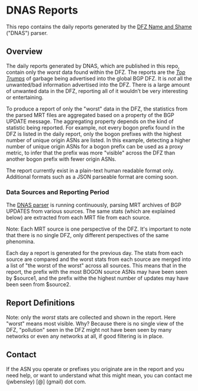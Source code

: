 # DNAS Reports

This repo contains the daily reports generated by the [DFZ Name and Shame](https://github.com/jwbensley/dfz_name_and_shame/) ("DNAS") parser.

## Overview

The daily reports generated by DNAS, which are published in this repo, contain only the *worst* data found within the DFZ. The reports are the *[Top Trumps](https://en.wikipedia.org/wiki/Top_Trumps)* of garbage being advertised into the global BGP DFZ. It is *not* all the unwanted/bad information advertised into the DFZ. There is a large amount of unwanted data in the DFZ, reporting all of it wouldn’t be very interesting or entertaining.

To produce a report of only the "worst" data in the DFZ, the statistics from the parsed MRT files are aggregated based on a property of the BGP UPDATE message. The aggregating property depends on the kind of statistic being reported. For example, not every bogon prefix found in the DFZ is listed in the daily report, only the bogon prefixes with the highest number of unique origin ASNs are listed. In this example, detecting a higher number of unique origin ASNs for a bogon prefix can be used as a proxy metric, to infer that the prefix was more "visible" across the DFZ than another bogon prefix with fewer origin ASNs.

The report currently exist in a plain-text human readable format only. Additional formats such as a JSON parseable format are coming soon.

### Data Sources and Reporting Period

The [DNAS parser](https://github.com/jwbensley/dfz_name_and_shame/) is running continuously, parsing MRT archives of BGP UPDATES from various sources. The same stats (which are explained below) are extracted from each MRT file from each source.

Note: Each MRT source is one perspective of the DFZ. It's important to note that there is no single DFZ, only different perspectives of the same phenomina.

Each day a report is generated for the previous day. The stats from each source are compared and the worst stats from each source are merged into a list of "the worst of the worst" across all sources. This means that in the report, the prefix with the most BOGON source ASNs may have been seen by $source1, and the prefix withe the highest number of updates may have been seen from $source2.

## Report Definitions

Note: only the *worst* stats are collected and shown in the report. Here "worst" means most visible. Why? Because there is no single view of the DFZ, "pollution" seen in the DFZ might not have been seen by many networks or even any networks at all, if good filtering is in place.

## Contact

If the ASN you operate or prefixes you originate are in the report and you need help, or want to understand what this might mean, you can contact me (jwbensley) [@] (gmail) dot com.
